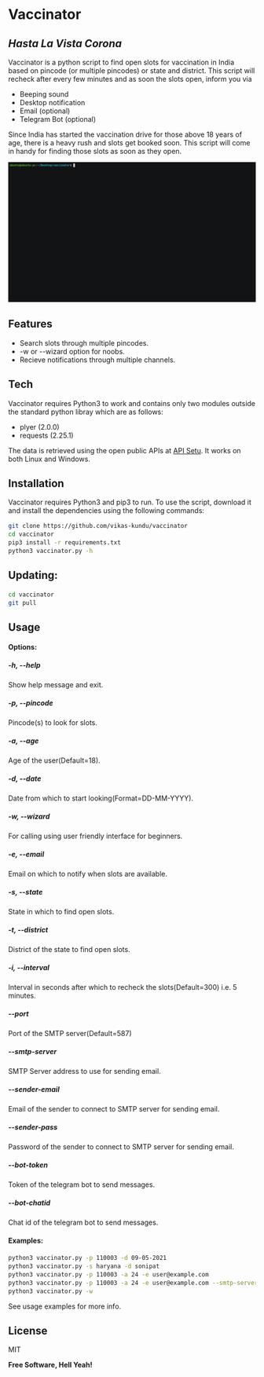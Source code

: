 # Vaccinator
## _Hasta La Vista Corona_
Vaccinator is a python script to find open slots for vaccination in India based on pincode (or multiple pincodes) or state and district. This script will recheck after every few minutes and as soon the slots open, inform you via
- Beeping sound
- Desktop notification
- Email (optional)
- Telegram Bot (optional)

Since India has started the vaccination drive for those above 18 years of age, there is a heavy rush and slots get booked soon. This script will come in handy for finding those slots as soon as they open.

![Alt Text](https://github.com/vikas-kundu/vaccinator/blob/main/usage.gif)

## Features

- Search slots through multiple pincodes.
- -w or --wizard option for noobs.
- Recieve notifications through multiple channels.

## Tech
Vaccinator requires Python3 to work and contains only two modules outside the standard python libray which are as follows:
- plyer (2.0.0)
- requests (2.25.1)

The data is retrieved using the open public APIs at [API Setu](https://apisetu.gov.in/public/marketplace/api/cowin). It works on both Linux and Windows.

## Installation

Vaccinator requires Python3 and pip3 to run. To use the script, download it and install the dependencies using the following commands: 
```sh
git clone https://github.com/vikas-kundu/vaccinator
cd vaccinator
pip3 install -r requirements.txt
python3 vaccinator.py -h
```
## Updating:
```sh
cd vaccinator
git pull
```

## Usage 
#### Options:
#####  -h, --help
Show help message and exit.
#####  -p, --pincode 
Pincode(s) to look for slots.
#####  -a, --age
Age of the user(Default=18).
#####  -d, --date
Date from which to start looking(Format=DD-MM-YYYY).
#####  -w, --wizard
For calling using user friendly interface for beginners.
#####  -e, --email 
Email on which to notify when slots are available.
#####  -s, --state 
State in which to find open slots.
#####  -t, --district 
District of the state to find open slots.
#####  -i, --interval 
Interval in seconds after which to recheck the slots(Default=300) i.e. 5 minutes.
#####  --port 
Port of the SMTP server(Default=587)
#####  --smtp-server
SMTP Server address to use for sending email.
#####  --sender-email
Email of the sender to connect to SMTP server for sending email.
#####  --sender-pass 
Password of the sender to connect to SMTP server for sending email.
#####  --bot-token 
Token of the telegram bot to send messages.
#####  --bot-chatid
Chat id of the telegram bot to send messages.

#### Examples:
```sh
python3 vaccinator.py -p 110003 -d 09-05-2021
python3 vaccinator.py -s haryana -d sonipat
python3 vaccinator.py -p 110003 -a 24 -e user@example.com
python3 vaccinator.py -p 110003 -a 24 -e user@example.com --smtp-server smtp.gmail.com --sender-email username@gmail.com --sender-pass my_gmail_password
python3 vaccinator.py -w 
```

See usage examples for more info.
## License

MIT

**Free Software, Hell Yeah!**

